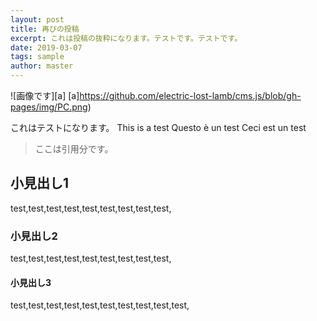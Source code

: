 ```yaml
---
layout: post
title: 再びの投稿
excerpt: これは投稿の抜粋になります。テストです。テストです。
date: 2019-03-07
tags: sample
author: master
---
```




![画像です][a]
[a]https://github.com/electric-lost-lamb/cms.js/blob/gh-pages/img/PC.png)

これはテストになります。
This is a test
Questo è un test
Ceci est un test

>ここは引用分です。

## 小見出し1

test,test,test,test,test,test,test,test,test,

### 小見出し2
test,test,test,test,test,test,test,test,test,

#### 小見出し3
test,test,test,test,test,test,test,test,test,test,
